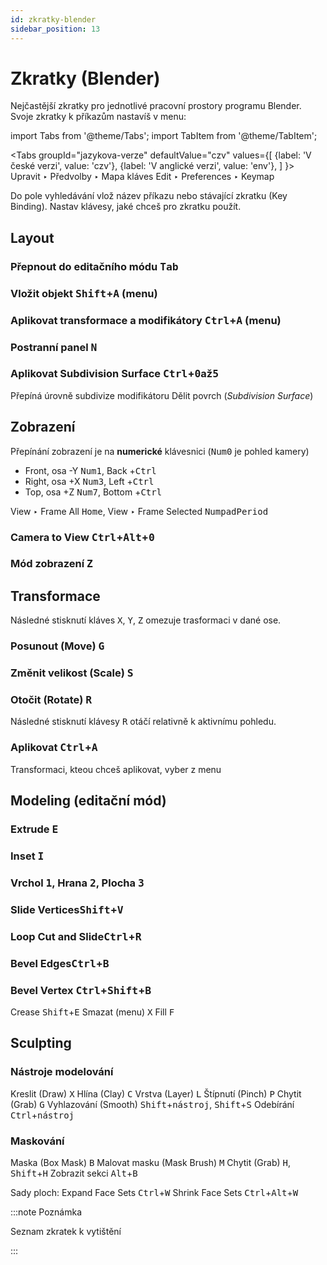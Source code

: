 ```yaml
---
id: zkratky-blender
sidebar_position: 13
---
```


# Zkratky (Blender)

Nejčastější zkratky pro jednotlivé pracovní prostory programu Blender.
Svoje zkratky k příkazům nastavíš v menu:

import Tabs from '@theme/Tabs';
import TabItem from '@theme/TabItem';

<Tabs
  groupId="jazykova-verze"
  defaultValue="czv"
  values={[
    {label: 'V české verzi', value: 'czv'},
    {label: 'V anglické verzi', value: 'env'},
  ]
}>
<TabItem value="czv">Upravit ‣ Předvolby ‣ Mapa kláves</TabItem>
<TabItem value="env">Edit ‣ Preferences ‣ Keymap</TabItem>
</Tabs>

Do pole vyhledávání vlož název příkazu nebo stávající zkratku (Key Binding). Nastav klávesy, jaké chceš pro zkratku použít.


## Layout
### Přepnout do editačního módu <kbd>Tab</kbd>
### Vložit objekt <kbd>Shift</kbd>+<kbd>A</kbd> (menu)
### Aplikovat transformace a modifikátory <kbd>Ctrl</kbd>+<kbd>A</kbd> (menu)
### Postranní panel <kbd>N</kbd>
### Aplikovat Subdivision Surface <kbd>Ctrl</kbd>+<kbd>0</kbd>až<kbd>5</kbd>
Přepíná úrovně subdivize modifikátoru Dělit povrch (*Subdivision Surface*)

## Zobrazení
Přepínání zobrazení je na **numerické** klávesnici (<kbd>Num0</kbd> je pohled kamery)

- Front, osa -Y <kbd>Num1</kbd>, Back +<kbd>Ctrl</kbd>
- Right, osa +X <kbd>Num3</kbd>, Left +<kbd>Ctrl</kbd>
- Top, osa +Z <kbd>Num7</kbd>, Bottom +<kbd>Ctrl</kbd>

View ‣ Frame All <kbd>Home</kbd>, View ‣ Frame Selected <kbd>NumpadPeriod</kbd>

### Camera to View <kbd>Ctrl</kbd>+<kbd>Alt</kbd>+<kbd>0</kbd>

### Mód zobrazení <kbd>Z</kbd>

## Transformace
Následné stisknutí kláves <kbd>X</kbd>, <kbd>Y</kbd>, <kbd>Z</kbd> omezuje trasformaci v dané ose.
### Posunout (Move) <kbd>G</kbd>
### Změnit velikost (Scale) <kbd>S</kbd>
### Otočit (Rotate) <kbd>R</kbd>
Následné stisknutí klávesy <kbd>R</kbd> otáčí relativně k aktivnímu pohledu.
### Aplikovat <kbd>Ctrl</kbd>+<kbd>A</kbd>
Transformaci, kteou chceš aplikovat, vyber z menu

## Modeling (editační mód)
### Extrude <kbd>E</kbd>
### Inset <kbd>I</kbd>
### Vrchol <kbd>1</kbd>, Hrana <kbd>2</kbd>, Plocha <kbd>3</kbd>
### Slide Vertices<kbd>Shift</kbd>+<kbd>V</kbd>
### Loop Cut and Slide<kbd>Ctrl</kbd>+<kbd>R</kbd>
### Bevel Edges<kbd>Ctrl</kbd>+<kbd>B</kbd>
### Bevel Vertex <kbd>Ctrl</kbd>+<kbd>Shift</kbd>+<kbd>B</kbd>
Crease  <kbd>Shift</kbd>+<kbd>E</kbd>
Smazat (menu) <kbd>X</kbd>
Fill  <kbd>F</kbd>

## Sculpting
### Nástroje modelování

Kreslit (Draw) <kbd>X</kbd>
Hlína (Clay) <kbd>C</kbd>
Vrstva (Layer) <kbd>L</kbd>
Štípnutí (Pinch) <kbd>P</kbd>
Chytit (Grab) <kbd>G</kbd>
Vyhlazování (Smooth) <kbd>Shift</kbd>+<kbd>nástroj</kbd>,  <kbd>Shift</kbd>+<kbd>S</kbd>
Odebírání <kbd>Ctrl</kbd>+<kbd>nástroj</kbd>


### Maskování
Maska (Box Mask) <kbd>B</kbd>
Malovat masku (Mask Brush) <kbd>M</kbd>
Chytit (Grab) <kbd>H</kbd>, <kbd>Shift</kbd>+<kbd>H</kbd>
Zobrazit sekci <kbd>Alt</kbd>+<kbd>B</kbd>


Sady ploch:
Expand Face Sets <kbd>Ctrl</kbd>+<kbd>W</kbd>
Shrink Face Sets <kbd>Ctrl</kbd>+<kbd>Alt</kbd>+<kbd>W</kbd>



:::note Poznámka

Seznam zkratek k vytištění

:::
